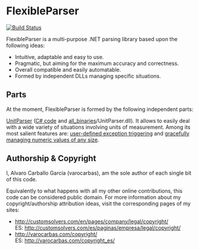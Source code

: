 
# FlexibleParser        

[![Build Status](https://travis-ci.org/varocarbas/FlexibleParser.svg?branch=master)](https://travis-ci.org/varocarbas/FlexibleParser)

FlexibleParser is a multi-purpose .NET parsing library based upon the following ideas:

- Intuitive, adaptable and easy to use.
- Pragmatic, but aiming for the maximum accuracy and correctness.
- Overall compatible and easily automatable. 
- Formed by independent DLLs managing specific situations.

## Parts

At the moment, FlexibleParser is formed by the following independent parts:

[UnitParser](https://github.com/varocarbas/FlexibleParser/blob/master/all_readme/UnitParser.md) ([C# code](https://github.com/varocarbas/FlexibleParser/tree/master/all_code/UnitParser/Source) and [all_binaries](https://github.com/varocarbas/FlexibleParser/tree/master/all_binaries)/UnitParser.dll). It allows to easily deal with a wide variety of situations involving units of measurement.
Among its most salient features are: [user-defined exception triggering](https://github.com/varocarbas/FlexibleParser/blob/master/all_readme/UnitParser.md#general-rules) and [gracefully managing numeric values of any size](https://github.com/varocarbas/FlexibleParser/blob/master/all_readme/UnitParser.md#numeric-support).

## Authorship & Copyright

I, Alvaro Carballo Garcia (varocarbas), am the sole author of each single bit of this code.

Equivalently to what happens with all my other online contributions, this code can be considered public domain. For more information about my copyright/authorship attribution ideas, visit the corresponding pages of my sites:
- http://customsolvers.com/en/pages/company/legal/copyright/<br/> 
ES: http://customsolvers.com/es/paginas/empresa/legal/copyright/
- http://varocarbas.com/copyright/<br/>ES: http://varocarbas.com/copyright_es/

